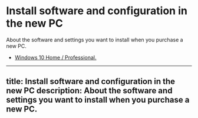 # Install software and configuration in the new PC

About the software and settings you want to install when you purchase a new PC.

* [Windows 10 Home / Professional.](windows10.md)

---
title: Install software and configuration in the new PC
description: About the software and settings you want to install when you purchase a new PC.
---

